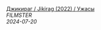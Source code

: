 <!--2024-07-20 11:42:07-->
<div class="yb">
  <a class="nodecor" href="/posts.html?filmy/djikirag_jikirag_2022_ujasy">
    <img class="preview" data-videoid="njRVtFQ5Mz4" src="https://i3.ytimg.com/vi/njRVtFQ5Mz4/hqdefault.jpg" align="middle" alt="">
  </a>
  <div class="inlbl text">
    <a class="nodecor" href="/posts.html?filmy/djikirag_jikirag_2022_ujasy">Джикираг / Jikirag (2022) / Ужасы</a><br>
    <i class="smaller2">FILMSTER</i><br>
    <i class="smaller3">2024-07-20</i>
  </div>
</div>
